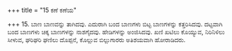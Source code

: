 +++
title = "15 ಕಣೆ ಕಣೆಯ"

+++
15. ಬಾಣ ಬಾಣವನ್ನು ತಾಗಿದವು. ಎದುರಾಗಿ ಬಂದ ಬಾಣಗಳು ಬಿಟ್ಟ ಬಾಣಗಳನ್ನು ಕತ್ತರಿಸಿದವು. ದಟ್ಟವಾಗಿ ಬಂದ ಬಾಣಗಳು ಚಿಕ್ಕ ಬಾಣಗಳನ್ನು ನಾಶಗೈದವು. ಹೇಡಿಗಳನ್ನು ಅಂಜಿಸಿದವು. ಖಣಿ ಖಟಿಲು ಕೊಯ್ಯುವ, ನಿರಿನಿಳಿಲು ಸೀಳುವ, ಘರಿಘರಿ ಘಣಿಲು ದೊಪ್ಪನೆ, ಕೊಲ್ಲುವ ಬಿಲ್ಲುಗಾರರು ಅತಿಶಯವಾಗಿ ಹೋರಾಡಿದರು.